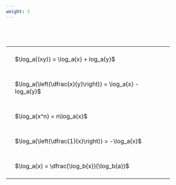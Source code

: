 ```yaml
---
weight: 3
---
```


#  
<br>
<style type="text/css">
#T_06918 th.col_heading {
  text-align: left;
  font-size: 1em;
}
#T_06918 td {
  text-align: left;
  font-size: 1em;
  padding: 1.5em;
}
#T_06918_row0_col0, #T_06918_row1_col0, #T_06918_row2_col0, #T_06918_row3_col0, #T_06918_row4_col0 {
  width: 400px;
  white-space: pre-wrap;
}
</style>
<table id="T_06918">
  <thead>
  </thead>
  <tbody>
    <tr>
      <td id="T_06918_row0_col0" class="data row0 col0" >$\log_a{(xy)} = \log_a{x} + log_a{y}$</td>
    </tr>
    <tr>
      <td id="T_06918_row1_col0" class="data row1 col0" >$\log_a{\left(\dfrac{x}{y}\right)} = \log_a{x} - log_a{y}$</td>
    </tr>
    <tr>
      <td id="T_06918_row2_col0" class="data row2 col0" >$\log_a{x^n} = n\log_a{x}$</td>
    </tr>
    <tr>
      <td id="T_06918_row3_col0" class="data row3 col0" >$\log_a{\left(\dfrac{1}{x}\right)} = -\log_a{x}$</td>
    </tr>
    <tr>
      <td id="T_06918_row4_col0" class="data row4 col0" >$\log_a{x} = \dfrac{\log_b{x}}{\log_b{a}}$</td>
    </tr>
  </tbody>
</table>
